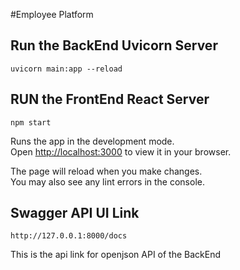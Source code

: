#Employee Platform

## Run the BackEnd Uvicorn Server

```
uvicorn main:app --reload
```

## RUN the FrontEnd React Server 

```
npm start
```
Runs the app in the development mode.\
Open [http://localhost:3000](http://localhost:3000) to view it in your browser.

The page will reload when you make changes.\
You may also see any lint errors in the console.

## Swagger API UI Link

```
http://127.0.0.1:8000/docs
```
This is the api link for openjson API of the BackEnd
